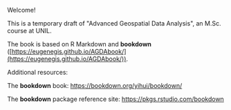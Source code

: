 Welcome! 

This is a temporary draft of "Advanced Geospatial Data Analysis", an M.Sc. course at UNIL.

The book is based on R Markdown and **bookdown** ([https://eugenegis.github.io/AGDAbook/](https://eugenegis.github.io/AGDAbook/)). 

Additional resources:

The **bookdown** book: https://bookdown.org/yihui/bookdown/

The **bookdown** package reference site: https://pkgs.rstudio.com/bookdown
